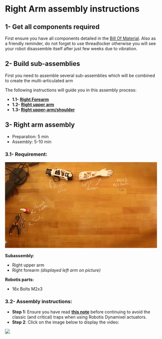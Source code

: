 # Right Arm assembly instructions

## 1- Get all components required

First ensure you have all components detailed in the [Bill Of Material](BOM.md).
Also as a friendly reminder, do not forget to use threadlocker otherwise you will see your robot disassemble itself after just few weeks due to vibration.

## 2- Build sub-assemblies

First you need to assemble several sub-assemblies which will be combined to create the multi-articulated arm

The following instructions will guide you in this assembly process:

- **1.1- [Right Forearm ](subassemblies/right_forearm_assembly_instructions.md)**
- **1.2- [Right upper arm](subassemblies/right_upper_arm_assembly.md)**
- **1.3- [Right upper-arm/shoulder](subassemblies/right_upper_arm_shoulder_assembly.md)**



## 3- Right arm assembly

- Preparation: 5 min
- Assembly: 5-10 min

### 3.1- Requirement:
![](img/right_arm_assembly.jpg)

**Subassembly**:
- Right upper arm
- Right forearm *(displayed left arm on picture)*

**Robotis parts:**
- 16x Bolts M2x3

### 3.2- Assembly instructions:

- **Step 1:** Ensure you have read [**this note**](//github.com/matthieu-lapeyre/Robotis-library/blob/master/doc/robotis_tricks.md) before continuing to avoid the classic (and critical) traps when using Robotis Dynamixel actuators.
- **Step 2**: Click on the image below to display the video:

[![](http://img.youtube.com/vi/Oe5v21sTst8/0.jpg)](http://youtu.be/Oe5v21sTst8)
